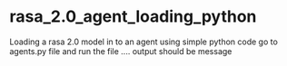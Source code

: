 # rasa_2.0_agent_loading_python
Loading a rasa 2.0  model in to an agent   using simple python code 
go to agents.py file and run the file ....
output should be message 
